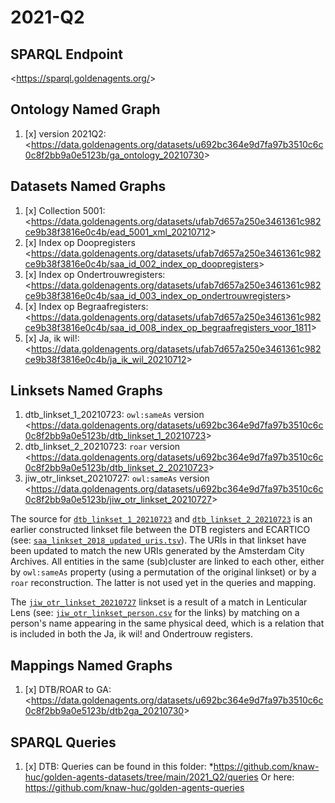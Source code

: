 # 2021-Q2

## SPARQL Endpoint
<<https://sparql.goldenagents.org/>>

## Ontology Named Graph

1. [x] version 2021Q2:  <<https://data.goldenagents.org/datasets/u692bc364e9d7fa97b3510c6c0c8f2bb9a0e5123b/ga_ontology_20210730>>

## Datasets Named Graphs

1. [x] Collection 5001:  <<https://data.goldenagents.org/datasets/ufab7d657a250e3461361c982ce9b38f3816e0c4b/ead_5001_xml_20210712>>
2. [x] Index op Doopregisters  <<https://data.goldenagents.org/datasets/ufab7d657a250e3461361c982ce9b38f3816e0c4b/saa_id_002_index_op_doopregisters>>
3. [x] Index op Ondertrouwregisters:  <<https://data.goldenagents.org/datasets/ufab7d657a250e3461361c982ce9b38f3816e0c4b/saa_id_003_index_op_ondertrouwregisters>>
4. [x] Index op Begraafregisters:  <<https://data.goldenagents.org/datasets/ufab7d657a250e3461361c982ce9b38f3816e0c4b/saa_id_008_index_op_begraafregisters_voor_1811>>
5. [x] Ja, ik wil!:  <<https://data.goldenagents.org/datasets/ufab7d657a250e3461361c982ce9b38f3816e0c4b/ja_ik_wil_20210712>>

## Linksets Named Graphs

1. dtb_linkset_1_20210723: `owl:sameAs` version
<<https://data.goldenagents.org/datasets/u692bc364e9d7fa97b3510c6c0c8f2bb9a0e5123b/dtb_linkset_1_20210723>>
2. dtb_linkset_2_20210723: `roar` version
<<https://data.goldenagents.org/datasets/u692bc364e9d7fa97b3510c6c0c8f2bb9a0e5123b/dtb_linkset_2_20210723>>
3. jiw_otr_linkset_20210727: `owl:sameAs` version
<<https://data.goldenagents.org/datasets/u692bc364e9d7fa97b3510c6c0c8f2bb9a0e5123b/jiw_otr_linkset_20210727>>

The source for [`dtb_linkset_1_20210723`](linkset/dtb_linkset_1_20210723.ttl) and [`dtb_linkset_2_20210723`](linkset/dtblink_roar.ttl) is an earlier constructed linkset file between the DTB registers and ECARTICO (see: [`saa_linkset_2018_updated_uris.tsv`](linkset/saa_linkset_2018_updated_uris.tsv)). The URIs in that linkset have been updated to match the new URIs generated by the Amsterdam City Archives. All entities in the same (sub)cluster are linked to each other, either by `owl:sameAs` property (using a permutation of the original linkset) or by a `roar` reconstruction. The latter is not used yet in the queries and mapping. 

The [`jiw_otr_linkset_20210727`](linkset/jiw_otr_linkset_person.ttl) linkset is a result of a match in Lenticular Lens (see: [`jiw_otr_linkset_person.csv`](linkset/jiw_otr_linkset_person.csv) for the links) by matching on a person's name appearing in the same physical deed, which is a relation that is included in both the Ja, ik wil! and Ondertrouw registers.

## Mappings Named Graphs

1. [x] DTB/ROAR to GA:  <<https://data.goldenagents.org/datasets/u692bc364e9d7fa97b3510c6c0c8f2bb9a0e5123b/dtb2ga_20210730>>

## SPARQL Queries

1. [x] DTB: 
Queries can be found in this folder: 
*https://github.com/knaw-huc/golden-agents-datasets/tree/main/2021_Q2/queries 
Or here: https://github.com/knaw-huc/golden-agents-queries
